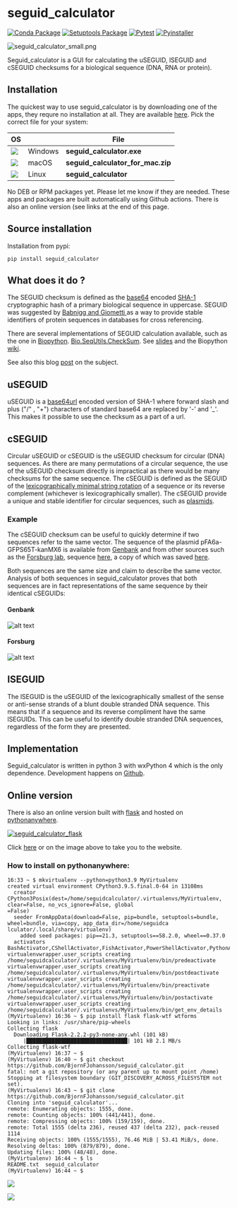 # seguid_calculator

[![Conda Package](https://github.com/BjornFJohansson/seguid_calculator/actions/workflows/build_conda.yml/badge.svg)](https://github.com/BjornFJohansson/seguid_calculator/actions/workflows/build_conda.yml)
[![Setuptools Package](https://github.com/BjornFJohansson/seguid_calculator/actions/workflows/build_setuptools.yml/badge.svg)](https://github.com/BjornFJohansson/seguid_calculator/actions/workflows/build_setuptools.yml)
[![Pytest](https://github.com/BjornFJohansson/seguid_calculator/actions/workflows/test.yml/badge.svg)](https://github.com/BjornFJohansson/seguid_calculator/actions/workflows/test.yml)
[![Pyinstaller](https://github.com/BjornFJohansson/seguid_calculator/actions/workflows/pyinstaller.yml/badge.svg?branch=master)](https://github.com/BjornFJohansson/seguid_calculator/actions/workflows/pyinstaller.yml)

![seguid_calculator_small.png](seguid_calculator_small.png "seguid_calculator")

Seguid_calculator is a GUI for calculating the uSEGUID, lSEGUID and cSEGUID checksums for a biological sequence (DNA, RNA or protein).

## Installation

The quickest way to use seguid_calculator is by downloading one of the apps, they requre no installation at all. They are available [here](https://github.com/BjornFJohansson/seguid_calculator/releases/latest). Pick the correct file for your system:

| OS            |         | File                              |
|---------------|---------|-----------------------------------|
| ![](win2.png) | Windows | **seguid_calculator.exe**         |
| ![](mac2.png) | macOS   | **seguid_calculator_for_mac.zip** |
| ![](tux2.png) | Linux   | **seguid_calculator**             |

No DEB or RPM packages yet. Please let me know if they are needed. These apps and packages are built automatically using Github actions. There is also an online version (see links at the end of this page.

## Source installation

Installation from pypi:

    pip install seguid_calculator

## What does it do ?

The SEGUID checksum is defined as the [base64](https://en.wikipedia.org/wiki/Base64#URL_applications) encoded 
[SHA-1](http://en.wikipedia.org/wiki/SHA-1) cryptographic hash of a 
primary biological sequence in uppercase. SEGUID was suggested by [Babnigg and Giometti ](http://www.ncbi.nlm.nih.gov/pubmed/16858731)
as a way to provide stable identifiers of protein sequences in databases for cross referencing.

There are several implementations of SEGUID calculation available, such as the one in [Biopython](http://biopython.org/wiki/Main_Page).
[Bio.SeqUtils.CheckSum](http://biopython.org/DIST/docs/api/Bio.SeqUtils.CheckSum-module.html).
See [slides](https://www.nature.com/articles/npre.2007.278.1) and the Biopython
[wiki](https://biopython.org/wiki/SeqIO#Using_the_SEGUID_checksum).

See also this blog [post](http://wiki.christophchamp.com/index.php/SEGUID) on the subject.

## uSEGUID

uSEGUID is a [base64url](https://en.wikipedia.org/wiki/Base64#URL_applications) encoded version
of SHA-1 where forward slash and plus ("/" , "+") characters of standard base64 are 
replaced by '-' and '_'. This makes it possible to use the checksum as a part of a url.

## cSEGUID

Circular uSEGUID or cSEGUID is the uSEGUID checksum for circular (DNA) sequences. As there are many permutations
of a circular sequence, the use of the uSEGUID checksum directly is impractical as there would be many checksums for the
same sequence. The cSEGUID is defined as the SEGUID of the [lexicographically minimal string rotation](http://en.wikipedia.org/wiki/Lexicographically_minimal_string_rotation)
of a sequence or its reverse complement (whichever is lexicographically smaller). The cSEGUID provide a unique and stable identifier for circular sequences, such as [plasmids](http://en.wikipedia.org/wiki/Plasmid).

### Example

The cSEGUID checksum can be useful to quickly determine if two sequences refer to the same vector.
The sequence of the plasmid pFA6a-GFPS65T-kanMX6 is available from [Genbank](http://www.ncbi.nlm.nih.gov/nuccore/AJ002682)
and from other sources such as the [Forsburg lab](http://www-bcf.usc.edu/~forsburg/), sequence [here](http://www-bcf.usc.edu/~forsburg/GFPS65T.html), a copy of which was saved [here](https://gist.github.com/BjornFJohansson/d394362134338d5f1ff0).

Both sequences are the same size and claim to describe the same vector. Analysis of both sequences in seguid_calculator proves that both sequences are in fact representations of the same sequence by their identical cSEGUIDs:

#### Genbank

![alt text](https://raw.githubusercontent.com/BjornFJohansson/seguid_calculator/master/genbank.png "seguid_calculator")

#### Forsburg

![alt text](https://raw.githubusercontent.com/BjornFJohansson/seguid_calculator/master/forsburg.png "seguid_calculator")

## lSEGUID

The lSEGUID is the uSEGUID of the lexicographically smallest of the sense or anti-sense strands of a blunt double stranded DNA sequence. This means
that if a sequence and its reverse compliment have the same lSEGUIDs. This can be useful to identify double stranded DNA sequences,
regardless of the form they are presented.

## Implementation

Seguid_calculator is written in python 3 with wxPython 4 which is the only dependence. Development happens on [Github](https://github.com/BjornFJohansson/seguid_calculator).

## Online version

There is also an online version built with [flask](https://github.com/pallets/flask) and hosted on [pythonanywhere](https://www.pythonanywhere.com/).

[![seguid_calculator_flask](seguid_calculator_flask.png)](http://seguidcalculator.pythonanywhere.com/)

Click [here](http://seguidcalculator.pythonanywhere.com/) or on the image above to take you to the website.


### How to install on pythonanywhere:
```
16:33 ~ $ mkvirtualenv --python=python3.9 MyVirtualenv                                                                 
created virtual environment CPython3.9.5.final.0-64 in 13108ms                                                         
  creator CPython3Posix(dest=/home/seguidcalculator/.virtualenvs/MyVirtualenv, clear=False, no_vcs_ignore=False, global
=False)                                                                                                                
  seeder FromAppData(download=False, pip=bundle, setuptools=bundle, wheel=bundle, via=copy, app_data_dir=/home/seguidca
lculator/.local/share/virtualenv)                                                                                      
    added seed packages: pip==21.3, setuptools==58.2.0, wheel==0.37.0                                                  
  activators BashActivator,CShellActivator,FishActivator,PowerShellActivator,PythonActivator,XonshActivator            
virtualenvwrapper.user_scripts creating /home/seguidcalculator/.virtualenvs/MyVirtualenv/bin/predeactivate             
virtualenvwrapper.user_scripts creating /home/seguidcalculator/.virtualenvs/MyVirtualenv/bin/postdeactivate            
virtualenvwrapper.user_scripts creating /home/seguidcalculator/.virtualenvs/MyVirtualenv/bin/preactivate               
virtualenvwrapper.user_scripts creating /home/seguidcalculator/.virtualenvs/MyVirtualenv/bin/postactivate              
virtualenvwrapper.user_scripts creating /home/seguidcalculator/.virtualenvs/MyVirtualenv/bin/get_env_details           
(MyVirtualenv) 16:36 ~ $ pip install flask flask-wtf wtforms                                                           
Looking in links: /usr/share/pip-wheels                                                                                
Collecting flask                                                                                                       
  Downloading Flask-2.2.2-py3-none-any.whl (101 kB)                                                                    
     |████████████████████████████████| 101 kB 2.1 MB/s                                                                
Collecting flask-wtf                                                                                                   
(MyVirtualenv) 16:37 ~ $                                                                                               
(MyVirtualenv) 16:40 ~ $ git checkout https://github.com/BjornFJohansson/seguid_calculator.git                         
fatal: not a git repository (or any parent up to mount point /home)                                                    
Stopping at filesystem boundary (GIT_DISCOVERY_ACROSS_FILESYSTEM not set).                                             
(MyVirtualenv) 16:43 ~ $ git clone https://github.com/BjornFJohansson/seguid_calculator.git                            
Cloning into 'seguid_calculator'...                                                                                    
remote: Enumerating objects: 1555, done.
remote: Counting objects: 100% (441/441), done.
remote: Compressing objects: 100% (159/159), done.
remote: Total 1555 (delta 236), reused 437 (delta 232), pack-reused 1114
Receiving objects: 100% (1555/1555), 76.46 MiB | 53.41 MiB/s, done.                                                    
Resolving deltas: 100% (879/879), done.                                                                                
Updating files: 100% (48/48), done.                                                                                    
(MyVirtualenv) 16:44 ~ $ ls                                                                                            
README.txt  seguid_calculator                                                                                          
(MyVirtualenv) 16:44 ~ $
```
        

![](pyany_setting1.png)


![](pyany_settings2.png)
